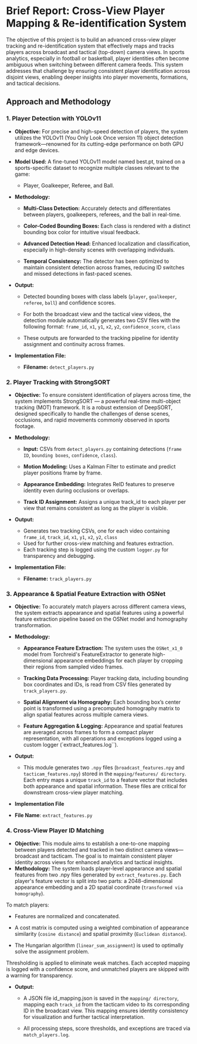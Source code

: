 # Brief Report: Cross-View Player Mapping & Re-identification System

The objective of this project is to build an advanced cross-view player tracking and re-identification system that effectively maps and tracks players across broadcast and tactical (top-down) camera views. In sports analytics, especially in football or basketball, player identities often become ambiguous when switching between different camera feeds. This system addresses that challenge by ensuring consistent player identification across disjoint views, enabling deeper insights into player movements, formations, and tactical decisions.

## Approach and Methodology

### 1. Player Detection with YOLOv11

- **Objective:**
For precise and high-speed detection of players, the system utilizes the YOLOv11 (You Only Look Once version 11) object detection framework—renowned for its cutting-edge performance on both GPU and edge devices.

- **Model Used:** A fine-tuned YOLOv11 model named best.pt, trained on a sports-specific dataset to recognize multiple classes relevant to the game:
    - Player, Goalkeeper, Referee, and Ball.
- **Methodology:**

    - **Multi-Class Detection:** Accurately detects and differentiates between players, goalkeepers, referees, and the ball in real-time.

    - **Color-Coded Bounding Boxes:** Each class is rendered with a distinct bounding box color for intuitive visual feedback.

    - **Advanced Detection Head:** Enhanced localization and classification, especially in high-density scenes with overlapping individuals.

    - **Temporal Consistency:** The detector has been optimized to maintain consistent detection across frames, reducing ID switches and missed detections in fast-paced scenes.

- **Output:**
    - Detected bounding boxes with class labels (`player`, `goalkeeper`, `referee`, `ball`) and confidence scores.

    - For both the broadcast view and the tactical view videos, the detection module automatically generates two CSV files with the following format: `frame_id`, `x1`, `y1`, `x2`, `y2`, `confidence_score`, `class`

    - These outputs are forwarded to the tracking pipeline for identity assignment and continuity across frames.

- **Implementation File:**
    - **Filename:** `detect_players.py`

### 2. Player Tracking with StrongSORT

- **Objective:**
To ensure consistent identification of players across time, the system implements StrongSORT — a powerful real-time multi-object tracking (MOT) framework. It is a robust extension of DeepSORT, designed specifically to handle the challenges of dense scenes, occlusions, and rapid movements commonly observed in sports footage.

- **Methodology:**
    - **Input:** CSVs from `detect_players.py` containing detections (`frame ID`, `bounding boxes`, `confidence`, `class`).

    - **Motion Modeling:** Uses a Kalman Filter to estimate and predict player positions frame by frame.

    - **Appearance Embedding:** Integrates ReID features to preserve identity even during occlusions or overlaps.

    - **Track ID Assignment:** Assigns a unique track_id to each player per view that remains consistent as long as the player is visible.

- **Output:**
    - Generates two tracking CSVs, one for each video containing `frame_id`, `track_id`, `x1`, `y1`, `x2`, `y2`, `class`
    - Used for further cross-view matching and features extraction.
    - Each tracking step is logged using the custom `logger.py` for transparency and debugging.
- **Implementation File:**
    - **Filename:** `track_players.py`

### 3. Appearance & Spatial Feature Extraction with OSNet

- **Objective:**
To accurately match players across different camera views, the system extracts appearance and spatial features using a powerful feature extraction pipeline based on the OSNet model and homography transformation.
- **Methodology:**
    - **Appearance Feature Extraction:** The system uses the `OSNet_x1_0` model from Torchreid's FeatureExtractor to generate high-dimensional appearance embeddings for each player by cropping their regions from sampled video frames.

    - **Tracking Data Processing:** Player tracking data, including bounding box coordinates and IDs, is read from CSV files generated by `track_players.py`.

    - **Spatial Alignment via Homography:** Each bounding box’s center point is transformed using a precomputed homography matrix to align spatial features across multiple camera views.

    - **Feature Aggregation & Logging:** Appearance and spatial features are averaged across frames to form a compact player representation, with all operations and exceptions logged using a custom logger (`extract_features.log``).

- **Output:**
    - This module generates two `.npy` files (`broadcast_features.npy` and `tacticam_features.npy`) stored in the `mapping/features/ directory`. Each entry maps a unique `track_id` to a feature vector that includes both appearance and spatial information. These files are critical for downstream cross-view player matching.
- **Implementation File**
 - **File Name**: `extract_features.py`

### 4. Cross-View Player ID Matching

- **Objective:**
This module aims to establish a one-to-one mapping between players detected and tracked in two distinct camera views—broadcast and tacticam. The goal is to maintain consistent player identity across views for enhanced analytics and tactical insights.
- **Methodology:**
The system loads player-level appearance and spatial features from two .npy files generated by `extract_features.py`. Each player's feature vector is split into two parts: a 2048-dimensional appearance embedding and a 2D spatial coordinate (`transformed via homography`).

To match players:

- Features are normalized and concatenated.

- A cost matrix is computed using a weighted combination of appearance similarity (`cosine distance`) and spatial proximity (`Euclidean distance`).

- The Hungarian algorithm (`linear_sum_assignment`) is used to optimally solve the assignment problem.

Thresholding is applied to eliminate weak matches. Each accepted mapping is logged with a confidence score, and unmatched players are skipped with a warning for transparency.

- **Output:**
    - A JSON file id_mapping.json is saved in the `mapping/ directory`, mapping each `track_id` from the tacticam video to its corresponding ID in the broadcast view. This mapping ensures identity consistency for visualization and further tactical interpretation.

    - All processing steps, score thresholds, and exceptions are traced via `match_players.log`.